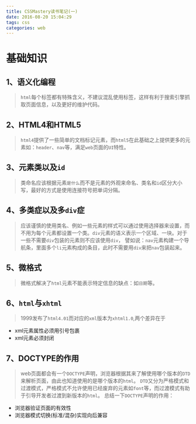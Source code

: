 ```yaml
---
title: CSSMastery读书笔记(一)
date: 2016-08-20 15:04:29
tags: css
categories: web
---
```



# 基础知识

<!-- more -->

## 1、语义化编程

>`html`每个标签都有特殊含义，不建议混乱使用标签，这样有利于搜索引擎抓取页面信息，以及更好的维护代码。

## 2、HTML4和HTML5

>`html4`提供了一些简单的文档标记元素，而`html5`在此基础之上提供更多的元素如：`header`、`nav`等，满足`web`页面的`UI`特性。

## 3、元素类以及`id`

>类命名应该根据元素`是什么`而不是元素的外观来命名、类名和`id`区分大小写，最好的方式是使用连接符号把单词分隔。

## 4、多类症以及多`div`症

> 应该谨慎的使用类名、例如一些元素的样式可以通过使用选择器来设置，而不用为每个元素都设置一个类。`div`元素的语义表示一个区域、一块。对于一些不需要`div`包装的元素则不应该使用`div`，
譬如说：`nav`元素构建一个导航条，里面多个`li`元素构成的条目，此时不需要用`div`来把`nav`包装起来。

## 5、微格式

>微格式解决了`html`元素不能表示特定信息的缺点：如`日期`等。

## 6、`html`与`xhtml`

>1999发布了`html4.01`而对应的`xml`版本为`xhtml1.0`,两个差异在于
- xml元素属性必须用引号包裹
- xml元素必须封闭

## 7、DOCTYPE的作用

>web页面都会有一个`DOCTYPE`声明，浏览器根据其来了解使用哪个版本的`DTD`来解析页面，由此也知道使用的是哪个版本的`html`。
`DTD`又分为严格模式和过渡模式，严格模式不允许使用已经废弃的元素如`font`等，而过渡模式有助于引导开发者过渡到新版本的`html`。
总结一下`DOCTYPE`声明的作用：
- 浏览器验证页面的有效性
- 浏览器模式切换(标准/混杂)实现向后兼容